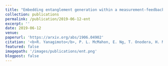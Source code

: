 ```yaml
---
title: "Embedding entanglement generation within a measurement-feedback coherent Ising machine"
collection: publications
permalink: /publication/2019-06-12-ent
excerpt: ''
date: 2019-06-12
venue: 
paperurl: 'https://arxiv.org/abs/1906.04902'
citation: '<b>R. Yanagimoto</b>, P. L. McMahon, E. Ng, T. Onodera, H. Mabuchi, arXiv:1906.04902.'
featured: false
imagepath: '/images/publications/ent.png'
blogpost: false
---
```

